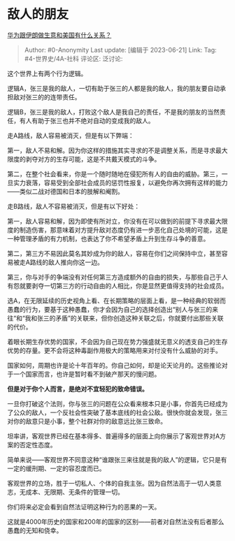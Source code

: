 # 敌人的朋友
[华为跟伊朗做生意和美国有什么关系？](https://www.zhihu.com/question/304845816/answer/3084061892)

> Author: #0-Anonymity
> Last update: [编辑于 2023-06-21]
> Link:
> Tag: #4-世界史/4A-社科
> 评论区:
> 泛讨论:

这个世界上有两个行为逻辑。

逻辑A，张三是我的敌人，一切有助于张三的人都是我的敌人，我的朋友要自动承担敌对张三的的连带责任。

逻辑B，张三是我的敌人，打败这个敌人是我自己的责任，不是我的朋友的当然责任，有人有助于张三也并不绝对自动的变成我的敌人。

走A路线，敌人容易被消灭，但是有以下弊端：

第一，敌人不易和解。因为你这样的措施其实寻求的不是调整关系，而是寻求最大限度的剥夺对方的生存可能，这是不共戴天模式的斗争。

第二，在整个社会看来，你是一个随时随地在侵犯所有人的自由的威胁。第三，一旦实力衰落，容易受到全部社会成员的惩罚性报复，以避免你再次拥有这样的能力——类似二战对德国和日本的肢解和阉割。

走B路线，敌人不容易被消灭，但是有以下好处：

第一，敌人容易和解，因为即使有所对立，你没有在可以做到的前提下寻求最大限度的制造伤害，那意味着对方提升敌对态度仍有进一步恶化自己处境的可能，这是一种管理矛盾的有力机制，也表达了你不希望矛盾上升到生存斗争的善意。

第二，第三方不易因此莫名其妙成为你的敌人，容易在你们之间保持中立，甚至容易被走A路线的敌人推向你这一边。

第三，你与对手的争端没有对任何第三方造成额外的自由的损失，与那些自己于人有怨就要剥夺一切第三方的行动自由的人相比，你是显然更值得支持的社会成员。

选A，在无限延续的历史视角上看、在长期策略的层面上看，是一种经典的软弱而愚蠢的行为，要基于这种愚蠢，你才会因为自己的选择创造出“别人与张三的来往“和“我和张三的矛盾”的关联来，但你创造这种关联之后，你就要付出那些关联的代价。

着眼长期生存优势的国家，不会因为自己现在势力强盛就无意义的透支自己的生存优势的存量。更不会将这种毒副作用极大的策略用来对付没有什么威胁的对手。

国家如何，周期也许是论十年百年的。你自己如何，却是论天论月的。这些推论对于一个国家而言，也许是暂时看不到破产那天的慢问题。

**但是对于你个人而言，是绝对不宜轻犯的致命错误。**

一旦你打破这个法则，你与张三的问题在公众看来根本只是小事，你首先已经成为了公众的敌人，一个反社会性突破了基本底线的社会公敌。很快你就会发现，张三对你的敌意只是小事，整个社群对你的敌意远比张三致命。

坦率讲，客观世界已经在基本得多、普遍得多的层面上向你展示了客观世界对A方案的否定性态度。

简单来说——客观世界不同意这种“谁跟张三来往就是我的敌人”的逻辑，它只是有一定的缓刑期、一定的容忍度而已。

客观世界的立场，胜于一切私人、个体的自我主张。因为自然法高于一切人类意志，无成本、无限期、无条件的管理一切。

你们将来必定会看到自然法证明这种行为的恶果的一天。

这就是4000年历史的国家和200年的国家的区别——前者对自然法没有后者那么愚蠢的无知和侥幸。
